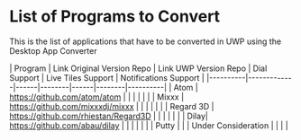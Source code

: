 

# List of Programs to Convert
This is the list of applications that have to be converted in UWP using the Desktop App Converter

| Program | Link Original Version Repo | Link UWP Version Repo | Dial Support | Live Tiles Support | Notifications Support | 
|----------|-------------|------|--------|------|--------|----------|
| Atom | https://github.com/atom/atom | |  | | | |
| Mixxx | https://github.com/mixxxdj/mixxx |  | | | | |
| Regard 3D | https://github.com/rhiestan/Regard3D |  | | | | |
| Dilay| https://github.com/abau/dilay |  | | | | |
| Putty |  |  | Under Consideration | | | |
    
